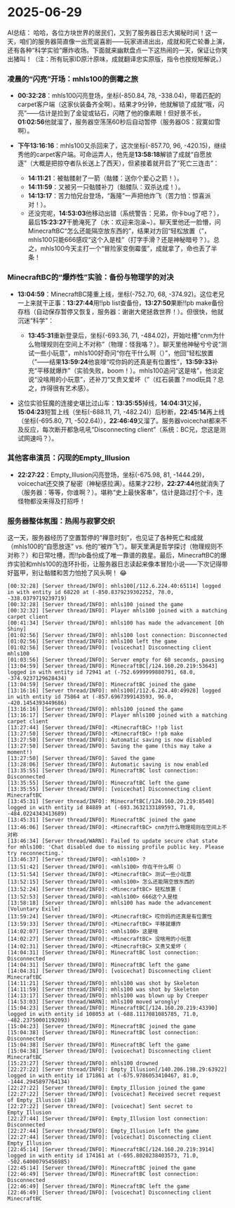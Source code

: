 # 2025-06-29

AI总结：
哈哈，各位方块世界的居民们，又到了服务器日志大揭秘时间！这一天，咱们的服务器简直像一出荒诞喜剧——玩家进进出出，成就和死亡轮番上演，还有各种“科学实验”爆炸收场。下面就来幽默盘点一下这热闹的一天，保证让你笑出猪叫！（注：所有玩家ID原汁原味，成就翻译忠实原版，指令也按规矩解说。）

### 凌晨的“闪亮”开场：mhls100的倒霉之旅
- **00:32:28**：mhls100闪亮登场，坐标(-850.84, 78, -338.04)，带着匹配的carpet客户端（这家伙装备齐全啊）。结果才9分钟，他就解锁了成就“哦，闪亮”——估计是捡到了金锭或钻石，闪瞎了他的像素眼！但好景不长，**01:02:56**他就溜了，服务器空荡荡60秒后自动暂停（服务器OS：寂寞如雪啊）。
  
- **下午13:16:16**：mhls100又杀回来了，这次坐标(-857.70, 96, -420.15)，继续秀他的carpet客户端。可命运弄人，他先是**13:58:18**解锁了成就“自愿放逐”（大概是把掠夺者队长送上了西天），但紧接着就开启了“死亡三连击”：
  - **14:11:21**：被骷髅射了一箭（骷髅：送你个爱心之箭！）。
  - **14:11:59**：又被另一只骷髅补刀（骷髅队：双杀达成！）。
  - **14:13:17**：苦力怕兄台登场，“轰隆”一声把他炸飞（苦力怕：惊喜派对！）。
  - 还没完呢，**14:53:03**他移动出错（系统警告：兄弟，你卡bug了吧？），最后**15:23:27**干脆淹死了（水：欢迎来泡澡~）。聊天里他还一脸懵，问MinecraftBC“怎么还能隔空放东西的”，结果对方回“轻松放置（”，mhls100只能666感叹“这个入是桂”（打字手滑？还是神秘暗号？）。总之，mhls100今天主打一个“冒险家变倒霉蛋”，成就拿了，命也丢了半条！

### MinecraftBC的“爆炸性”实验：备份与物理学的对决
- **13:04:59**：MinecraftBC隆重上线，坐标(-752.70, 68, -374.92)。这位老兄一上来就干正事：**13:27:44**用!!pb list查备份，**13:27:50**果断!!pb make备份存档（自动保存暂停又恢复，服务器：谢谢大佬拯救世界！）。但很快，他就沉迷“科学”：
  - **13:45:31**重新登录后，坐标(-693.36, 71, -484.02)，开始吐槽“cnm为什么物理规则在空间上不对称”（物理：怪我咯？）。聊天里他神秘兮兮说“测试一些小玩意”，mhls100好奇问“你在干什么啊（）”，他回“轻松放置（”——结果**13:59:24**他哀嚎“哎你妈的还真是有位置性”，**13:59:33**补充“平移就爆炸”（实验失败，boom！）。mhls100追问“这是啥”，他淡定说“没啥用的小玩意”，还补刀“又贵又爱坏（”（红石装置？mod玩具？总之，炸得很有艺术感）。
  
- 这位实验狂魔的连接史堪比过山车：**13:35:55**掉线，**14:04:31**又掉，**15:04:23**短暂上线（坐标(-688.11, 71, -482.24)）后秒断，**22:45:14**再上线（坐标(-695.80, 71, -502.64)），**22:46:49**又溜了。服务器voicechat都来不及反应，每次断开都急吼吼“Disconnecting client”（系统：BC兄，您这是测试网速吗？）。

### 其他客串演员：闪现的Empty_Illusion
- **22:27:22**：Empty_Illusion闪亮登场，坐标(-675.98, 81, -1444.29)，voicechat还交换了秘密（神秘感拉满）。结果才22秒，**22:27:44**他就消失了（服务器：等等，你谁啊？）。堪称“史上最快客串”，估计是路过打个卡，连怪物都没来得及打招呼！

### 服务器整体氛围：热闹与寂寥交织
这一天，服务器经历了空置暂停的“禅意时刻”，也见证了各种死亡和成就（mhls100的“自愿放逐” vs. 他的“被炸飞”）。聊天里满是哲学探讨（物理规则不对称？）和日常吐槽，而!!pb备份成了唯一靠谱的救星。最后，MinecraftBC的爆炸实验和mhls100的连环扑街，让服务器日志读起来像本冒险小说——下次记得带好盔甲，别让骷髅和苦力怕抢了风头啊！ 😂

```
[00:32:28] [Server thread/INFO]: mhls100[/112.6.224.40:65114] logged in with entity id 68220 at (-850.8379239302252, 78.0, -338.0379719239719)
[00:32:28] [Server thread/INFO]: mhls100 joined the game
[00:32:32] [Server thread/INFO]: Player mhls100 joined with a matching carpet client
[00:41:34] [Server thread/INFO]: mhls100 has made the advancement [Oh Shiny]
[01:02:56] [Server thread/INFO]: mhls100 lost connection: Disconnected
[01:02:56] [Server thread/INFO]: mhls100 left the game
[01:02:56] [Server thread/INFO]: [voicechat] Disconnecting client mhls100
[01:03:56] [Server thread/INFO]: Server empty for 60 seconds, pausing
[13:04:59] [Server thread/INFO]: MinecraftBC[/124.160.20.219:53643] logged in with entity id 72941 at (-752.6999999880791, 68.0, -374.9237129628434)
[13:04:59] [Server thread/INFO]: MinecraftBC joined the game
[13:16:16] [Server thread/INFO]: mhls100[/112.6.224.40:49928] logged in with entity id 75864 at (-857.6967399143593, 96.0, -420.1454393449686)
[13:16:16] [Server thread/INFO]: mhls100 joined the game
[13:16:17] [Server thread/INFO]: Player mhls100 joined with a matching carpet client
[13:27:44] [Server thread/INFO]: <MinecraftBC> !!pb list
[13:27:50] [Server thread/INFO]: <MinecraftBC> !!pb make
[13:27:50] [Server thread/INFO]: Automatic saving is now disabled
[13:27:50] [Server thread/INFO]: Saving the game (this may take a moment!)
[13:27:50] [Server thread/INFO]: Saved the game
[13:28:06] [Server thread/INFO]: Automatic saving is now enabled
[13:35:55] [Server thread/INFO]: MinecraftBC lost connection: Disconnected
[13:35:55] [Server thread/INFO]: MinecraftBC left the game
[13:35:55] [Server thread/INFO]: [voicechat] Disconnecting client MinecraftBC
[13:45:31] [Server thread/INFO]: MinecraftBC[/124.160.20.219:8540] logged in with entity id 84889 at (-693.3632133189593, 71.0, -484.0224343413689)
[13:45:31] [Server thread/INFO]: MinecraftBC joined the game
[13:46:06] [Server thread/INFO]: <MinecraftBC> cnm为什么物理规则在空间上不对称
[13:46:34] [Server thread/WARN]: Failed to update secure chat state for mhls100: 'Chat disabled due to missing profile public key. Please try reconnecting.'
[13:46:37] [Server thread/INFO]: <mhls100> ?
[13:51:42] [Server thread/INFO]: <mhls100> 你在干什么啊（）
[13:51:54] [Server thread/INFO]: <MinecraftBC> 测试一些小玩意
[13:52:15] [Server thread/INFO]: <mhls100> 怎么还能隔空放东西的
[13:52:24] [Server thread/INFO]: <MinecraftBC> 轻松放置（
[13:52:53] [Server thread/INFO]: <mhls100> 666这个入是桂
[13:58:18] [Server thread/INFO]: mhls100 has made the advancement [Voluntary Exile]
[13:59:24] [Server thread/INFO]: <MinecraftBC> 哎你妈的还真是有位置性
[13:59:33] [Server thread/INFO]: <MinecraftBC> 平移就爆炸
[14:02:07] [Server thread/INFO]: <mhls100> 这是啥
[14:02:27] [Server thread/INFO]: <MinecraftBC> 没啥用的小玩意
[14:02:31] [Server thread/INFO]: <MinecraftBC> 又贵又爱坏（
[14:04:31] [Server thread/INFO]: MinecraftBC lost connection: Disconnected
[14:04:31] [Server thread/INFO]: MinecraftBC left the game
[14:04:31] [Server thread/INFO]: [voicechat] Disconnecting client MinecraftBC
[14:11:21] [Server thread/INFO]: mhls100 was shot by Skeleton
[14:11:59] [Server thread/INFO]: mhls100 was shot by Skeleton
[14:13:17] [Server thread/INFO]: mhls100 was blown up by Creeper
[14:53:03] [Server thread/WARN]: mhls100 moved wrongly!
[15:04:23] [Server thread/INFO]: MinecraftBC[/124.160.20.219:43390] logged in with entity id 108053 at (-688.1117081085785, 71.0, -482.23750001192093)
[15:04:23] [Server thread/INFO]: MinecraftBC joined the game
[15:04:38] [Server thread/INFO]: MinecraftBC lost connection: Disconnected
[15:04:38] [Server thread/INFO]: MinecraftBC left the game
[15:04:38] [Server thread/INFO]: [voicechat] Disconnecting client MinecraftBC
[15:23:27] [Server thread/INFO]: mhls100 drowned
[22:27:22] [Server thread/INFO]: Empty_Illusion[/140.206.198.29:63922] logged in with entity id 171861 at (-675.9786053410467, 81.0, -1444.2945897764134)
[22:27:22] [Server thread/INFO]: Empty_Illusion joined the game
[22:27:22] [Server thread/INFO]: [voicechat] Received secret request of Empty_Illusion (18)
[22:27:22] [Server thread/INFO]: [voicechat] Sent secret to Empty_Illusion
[22:27:44] [Server thread/INFO]: Empty_Illusion lost connection: Disconnected
[22:27:44] [Server thread/INFO]: Empty_Illusion left the game
[22:27:44] [Server thread/INFO]: [voicechat] Disconnecting client Empty_Illusion
[22:45:14] [Server thread/INFO]: MinecraftBC[/124.160.20.219:3914] logged in with entity id 174161 at (-695.8020238403573, 71.0, -502.64000795456985)
[22:45:14] [Server thread/INFO]: MinecraftBC joined the game
[22:46:49] [Server thread/INFO]: MinecraftBC lost connection: Disconnected
[22:46:49] [Server thread/INFO]: MinecraftBC left the game
[22:46:49] [Server thread/INFO]: [voicechat] Disconnecting client MinecraftBC
```
